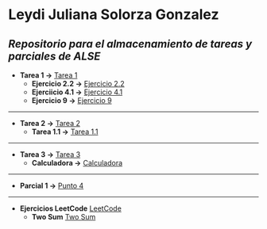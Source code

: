 # Leydi Juliana Solorza Gonzalez
*Repositorio para el almacenamiento de tareas y parciales de ALSE*
------------------------------------------------------------------------------------------------
- **Tarea 1 ->** [Tarea 1](https://github.com/julss642/Entrega-1-ejercicios-ALSE/tree/main/Tarea1)
    - **Ejercicio 2.2 ->** [Ejercicio 2.2](https://github.com/julss642/Entrega-1-ejercicios-ALSE/blob/main/Tarea1/Ejercicio2.2.cpp)
    - **Ejerciicio 4.1 ->** [Ejercicio 4.1](https://github.com/julss642/Entrega-1-ejercicios-ALSE/blob/main/Tarea1/Ejercicio4.1.cpp)
    - **Ejercicio 9 ->** [Ejercicio 9](https://github.com/julss642/Entrega-1-ejercicios-ALSE/blob/main/Tarea1/Ejercicio9.cpp)
---------------------------------------------------------------------------------------------------
- **Tarea 2 ->** [Tarea 2](https://github.com/julss642/Entrega-1-ejercicios-ALSE/tree/main/Tarea2)
    - **Tarea 1.1 ->** [Tarea 1.1](https://github.com/julss642/Entrega-1-ejercicios-ALSE/blob/main/Tarea2/Ejercicio1.1.cpp)
-----------------------------------------------------------------------------------------------------
- **Tarea 3 ->** [Tarea 3](https://github.com/julss642/Entrega-1-ejercicios-ALSE/tree/main/Tarea3)
    - **Calculadora ->** [Calculadora](https://github.com/julss642/Entrega-1-ejercicios-ALSE/blob/main/Tarea3/Calculadora.cpp)
---------------------------------------------------------------------------------------------------
- **Parcial 1 ->** [Punto 4](https://github.com/julss642/Entrega-1-ejercicios-ALSE/tree/main/Parcial1)
---------------------------------------------------------------------------------------------------
- **Ejercicios LeetCode** [LeetCode](https://github.com/julss642/Entrega-1-ejercicios-ALSE/tree/main/LeetCode)
    - **Two Sum** [Two Sum](https://github.com/julss642/Entrega-1-ejercicios-ALSE/blob/main/LeetCode/TwoSum.cpp)